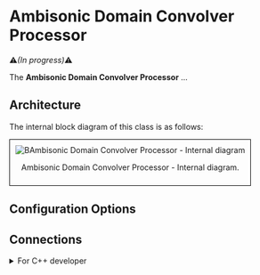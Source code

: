 # Ambisonic Domain Convolver Processor

:warning:*(In progress)*:warning:

The **Ambisonic Domain Convolver Processor** ...

## Architecture

The internal block diagram of this class is as follows:
<div style="border: 1px solid #000; padding: 10px; display: inline-block;">
    <img src="/BRT-Documentation/assets/sysmldiagrams/AmbisonicDomainConvolverProcessorInternalBlockDiagram.png" alt="BAmbisonic Domain Convolver Processor - Internal diagram" style="display: block; margin: 0 auto;">
    <p style="text-align: center;">Ambisonic Domain Convolver Processor - Internal diagram.</p>
</div>

## Configuration Options





## Connections




<details>
<summary>For C++ developer</summary>
(In progress)


</details>